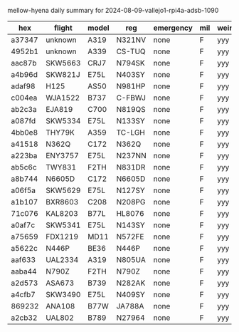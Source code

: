 mellow-hyena daily summary for 2024-08-09-vallejo1-rpi4a-adsb-1090

|hex|flight|model|reg|emergency|mil|weirdo|
|--|--|--|--|--|--|--|
|a37347|unknown|A319|N321NV|none|F|yyy|
|4952b1|unknown|A339|CS-TUQ|none|F|yyy|
|aac87b|SKW5663|CRJ7|N794SK|none|F|yyy|
|a4b96d|SKW821J|E75L|N403SY|none|F|yyy|
|adaf98|H125|AS50|N981HP|none|F|yyy|
|c004ea|WJA1522|B737|C-FBWJ|none|F|yyy|
|ab2c3a|EJA819|C700|N819QS|none|F|yyy|
|a087fd|SKW5334|E75L|N133SY|none|F|yyy|
|4bb0e8|THY79K|A359|TC-LGH|none|F|yyy|
|a41518|N362Q|C172|N362Q|none|F|yyy|
|a223ba|ENY3757|E75L|N237NN|none|F|yyy|
|ab5c6c|TWY831|F2TH|N831DR|none|F|yyy|
|a8b744|N6605D|C172|N6605D|none|F|yyy|
|a06f5a|SKW5629|E75L|N127SY|none|F|yyy|
|a1b107|BXR8603|C208|N208PG|none|F|yyy|
|71c076|KAL8203|B77L|HL8076|none|F|yyy|
|a0af7c|SKW5341|E75L|N143SY|none|F|yyy|
|a75659|FDX1219|MD11|N572FE|none|F|yyy|
|a5622c|N446P|BE36|N446P|none|F|yyy|
|aaf633|UAL2334|A319|N805UA|none|F|yyy|
|aaba44|N790Z|F2TH|N790Z|none|F|yyy|
|a2d573|ASA673|B739|N282AK|none|F|yyy|
|a4cfb7|SKW3490|E75L|N409SY|none|F|yyy|
|869232|ANA108|B77W|JA788A|none|F|yyy|
|a2cb32|UAL802|B789|N27964|none|F|yyy|
